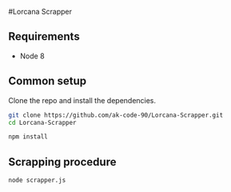 #Lorcana Scrapper

## Requirements

- Node 8

## Common setup

Clone the repo and install the dependencies.

```bash
git clone https://github.com/ak-code-90/Lorcana-Scrapper.git
cd Lorcana-Scrapper
```

```bash
npm install
```

## Scrapping procedure

```bash
node scrapper.js
```
